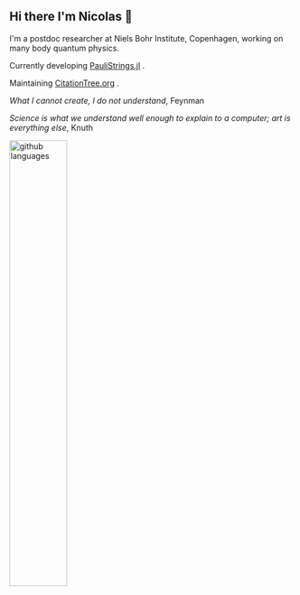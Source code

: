 ## Hi there I'm Nicolas 👋
I'm a postdoc researcher at Niels Bohr Institute, Copenhagen, working on many body quantum physics.

Currently developing [PauliStrings.jl](https://github.com/nicolasloizeau/PauliStrings.jl) .

Maintaining [CitationTree.org](https://www.citationtree.org) .

*What I cannot create, I do not understand*, Feynman

*Science is what we understand well enough to explain to a computer; art is everything else*, Knuth

<img src="https://github-readme-stats.vercel.app/api/top-langs/?username=nicolasloizeau&show_icons=true&theme=transparent&layout=compact&hide=Tex,CSS,SCSS,HTML" alt="github languages" width="45%"/>

